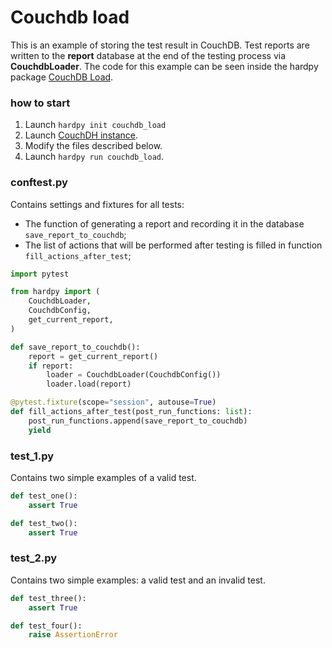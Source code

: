 # Couchdb load

This is an example of storing the test result in CouchDB.
Test reports are written to the **report** database at the end of 
the testing process via **CouchdbLoader**.
The code for this example can be seen inside the hardpy package 
[CouchDB Load](https://github.com/everypinio/hardpy/tree/main/examples/couchdb_load).

### how to start

1. Launch `hardpy init couchdb_load`
2. Launch [CouchDH instance](../documentation/database.md#couchdb-instance).
3. Modify the files described below.
4. Launch `hardpy run couchdb_load`.

### conftest.py

Contains settings and fixtures for all tests:

- The function of generating a report and recording it in the database `save_report_to_couchdb`;
- The list of actions that will be performed after testing is filled in function `fill_actions_after_test`;

```python
import pytest

from hardpy import (
    CouchdbLoader,
    CouchdbConfig,
    get_current_report,
)

def save_report_to_couchdb():
    report = get_current_report()
    if report:
        loader = CouchdbLoader(CouchdbConfig())
        loader.load(report)

@pytest.fixture(scope="session", autouse=True)
def fill_actions_after_test(post_run_functions: list):
    post_run_functions.append(save_report_to_couchdb)
    yield
```

### test_1.py

Contains two simple examples of a valid test.

```python
def test_one():
    assert True

def test_two():
    assert True
```

### test_2.py

Contains two simple examples: a valid test and an invalid test.

```python
def test_three():
    assert True

def test_four():
    raise AssertionError
```
